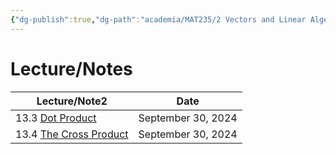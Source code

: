 ```yaml
---
{"dg-publish":true,"dg-path":"academia/MAT235/2 Vectors and Linear Algebra/2 - Vectors and Linear Algebra.md","permalink":"/academia/mat-235/2-vectors-and-linear-algebra/2-vectors-and-linear-algebra/","tags":["#module","#university","math"],"created":"2024-10-10T14:09:35.226-07:00","updated":"2024-11-29T19:05:57.825-08:00"}
---
```



# Lecture/Notes

<div><table class="dataview table-view-table"><thead class="table-view-thead"><tr class="table-view-tr-header"><th class="table-view-th"><span>Lecture/Note</span><span class="dataview small-text">2</span></th><th class="table-view-th"><span>Date</span></th></tr></thead><tbody class="table-view-tbody"><tr><td><span>13.3		<a data-tooltip-position="top" aria-label="100 Academia/MAT235/2 Vectors and Linear Algebra/Dot Product.md" data-href="100 Academia/MAT235/2 Vectors and Linear Algebra/Dot Product.md" href="100 Academia/MAT235/2 Vectors and Linear Algebra/Dot Product.md" class="internal-link" target="_blank" rel="noopener nofollow">Dot Product</a></span></td><td>September 30, 2024</td></tr><tr><td><span>13.4		<a data-tooltip-position="top" aria-label="100 Academia/MAT235/2 Vectors and Linear Algebra/The Cross Product.md" data-href="100 Academia/MAT235/2 Vectors and Linear Algebra/The Cross Product.md" href="100 Academia/MAT235/2 Vectors and Linear Algebra/The Cross Product.md" class="internal-link" target="_blank" rel="noopener nofollow">The Cross Product</a></span></td><td>September 30, 2024</td></tr></tbody></table></div>
